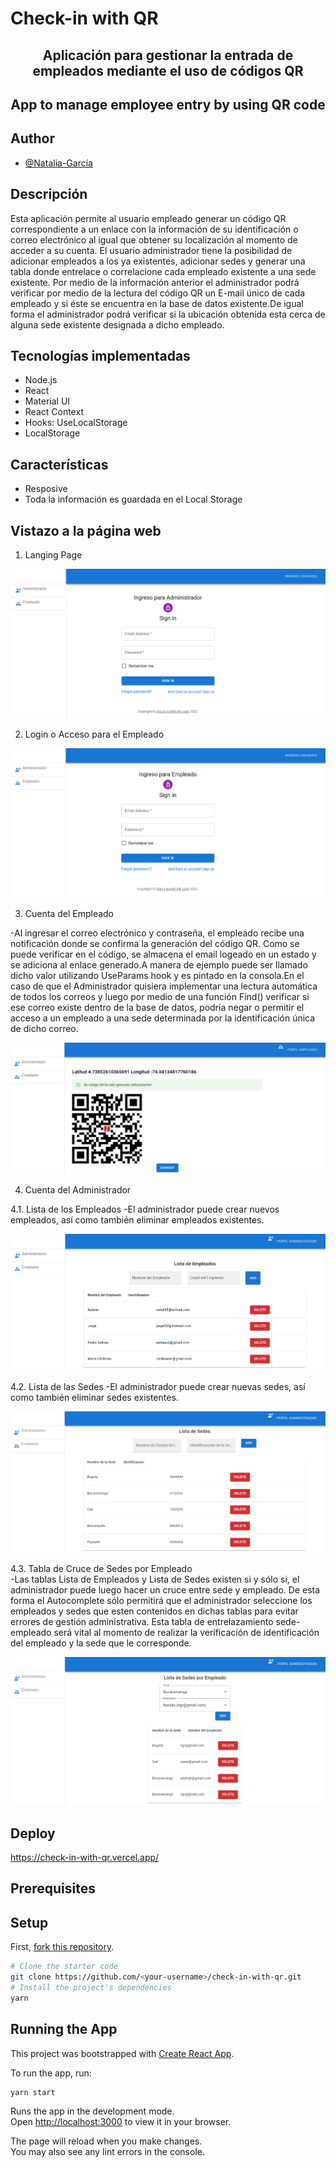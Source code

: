 # Check-in with QR

<h2 align="center">Aplicación para gestionar la entrada de empleados mediante el uso de códigos QR</h2>
<h2 align="center">App to manage employee entry by using QR code</h2>

## Author
- [@Natalia-García](https://github.com/natagr23)

## Descripción
Esta aplicación permite al usuario empleado generar un código QR correspondiente a un enlace con la información de su identificación o correo electrónico al igual que obtener su localización al momento de acceder a su cuenta. El usuario administrador tiene la posibilidad de adicionar empleados a los ya existentes, adicionar sedes y generar una tabla donde entrelace o correlacione cada empleado existente a una sede existente. Por medio de la información anterior el administrador podrá verificar por medio de la lectura del código QR un E-mail único de cada empleado y si éste se encuentra en la base de datos existente.De igual forma el administrador podrá verificar si la ubicación obtenida esta cerca de alguna sede existente designada a dicho empleado.

## Tecnologías implementadas
- Node.js
- React
- Material UI
- React Context 
- Hooks: UseLocalStorage
- LocalStorage

## Características
- Resposive
- Toda la información es guardada en el Local Storage

## Vistazo a la página web

1. Langing Page

![Landing Page](https://github.com/natagr23/check-in-with-qr/blob/main/src/Data/LandingPage.PNG?raw=true)

2. Login o Acceso para el Empleado

![Employee Login](https://github.com/natagr23/check-in-with-qr/blob/main/src/Data/EmployeeLogin.PNG?raw=true)

3. Cuenta del Empleado

-Al ingresar el correo electrónico y contraseña, el empleado recibe una notificación donde se confirma la generación del código QR. Como se puede verificar en el código, se almacena el email logeado en un estado y se adiciona al enlace generado.A manera de ejemplo puede ser llamado dicho valor utilizando UseParams hook y es pintado en la consola.En el caso de que el Administrador quisiera implementar una lectura automática de todos los correos y luego por medio de una función Find() verificar si ese correo existe dentro de la base de datos, podría negar o permitir el acceso a un empleado a una sede determinada por la identificación única de dicho correo.

![Employee Account](https://github.com/natagr23/check-in-with-qr/blob/main/src/Data/EmployeeAccount.PNG?raw=true)

4. Cuenta del Administrador

4.1. Lista de los Empleados
-El administrador puede crear nuevos empleados, así como también eliminar empleados existentes.

![Employee List](https://github.com/natagr23/check-in-with-qr/blob/main/src/Data/EmployeeList.PNG?raw=true)

4.2. Lista de las Sedes
-El administrador puede crear nuevas sedes, así como también eliminar sedes existentes.

![Locations List](https://github.com/natagr23/check-in-with-qr/blob/main/src/Data/LocationList.PNG?raw=true)

4.3. Tabla de Cruce de Sedes por Empleado  
-Las tablas Lista de Empleados y Lista de Sedes existen si y sólo si, el administrador puede luego hacer un cruce entre sede y empleado. De esta forma el Autocomplete sólo permitirá que el administrador seleccione los empleados y sedes que esten contenidos en dichas tablas para evitar errores de gestión administrativa. Esta tabla de entrelazamiento sede-empleado será vital al momento de realizar la verificación de identificación del empleado y la sede que le corresponde.

![Junction List](https://github.com/natagr23/check-in-with-qr/blob/main/src/Data/junctionEmployeewithLocation.PNG?raw=true)

## Deploy
https://check-in-with-qr.vercel.app/

## Prerequisites

## Setup

First, [fork this repository](https://docs.github.com/en/get-started/quickstart/fork-a-repo).

```bash
# Clone the starter code
git clone https://github.com/<your-username>/check-in-with-qr.git 
# Install the project's dependencies
yarn
```
## Running the App

This project was bootstrapped with [Create React App](https://github.com/facebook/create-react-app).

To run the app, run:

```bash
yarn start
```
Runs the app in the development mode.\
Open [http://localhost:3000](http://localhost:3000) to view it in your browser.

The page will reload when you make changes.\
You may also see any lint errors in the console.



